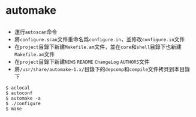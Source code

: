 # automake

##

* 運行`autoscan`命令
* 將`configure.scan`文件重命名爲`configure.in`，並修改`configure.in`文件
* 在`project`目錄下新建`Makefile.am`文件，並在`core`和`shell`目錄下也新建`Makefile.am`文件
* 在`project`目錄下新建`NEWS` `README` `ChangeLog` `AUTHORS`文件
* 將`/usr/share/automake-1.x/`目錄下的`depcomp`和`compile`文件拷貝到本目錄下

```
$ aclocal
$ autoconf
$ automake -a
$ ./configure
$ make
```

